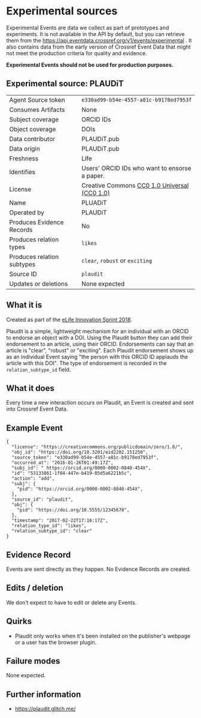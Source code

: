 # Experimental sources

Experimental Events are data we collect as part of prototypes and experiments. It is not available in the API by default, but you can retrieve them from the <https://api.eventdata.crossref.org/v1/events/experimental> . It also contains data from the early version of Crossref Event Data that might not meet the production criteria for quality and evidence. 

**Experimental Events should not be used for production purposes.**

## Experimental source: PLAUDiT

| | |
|---------------------------|-|
| Agent Source token        | `e330ad99-b54e-4557-a81c-b9178ed7953f` |
| Consumes Artifacts        | None |
| Subject coverage          | ORCID IDs |
| Object coverage           | DOIs |
| Data contributor          | PLAUDiT.pub |
| Data origin               | PLAUDiT.pub |
| Freshness                 | Life |
| Identifies                | Users' ORCID IDs who want to ensorse a paper. |
| License                   | Creative Commons [CC0 1.0 Universal (CC0 1.0)](https://creativecommons.org/publicdomain/zero/1.0/) |
| Name                      | PLUADiT |
| Operated by               | PLAUDiT |
| Produces Evidence Records | No |
| Produces relation types   | `likes` |
| Produces relation subtypes| `clear`, `robust` or `exciting` |
| Source ID                 | `plaudit` |
| Updates or deletions      | None expected |


## What it is

Created as part of the [eLife Innovation Sprint 2018](https://elifesciences.org/events/c40798c3/elife-innovation-sprint-2018).

Plaudit is a simple, lightweight mechanism for an individual with an ORCID to endorse an object with a DOI. Using the Plaudit button they can add their endorsement to an article, using their ORCID. Endorsements can say that an article is "clear", "robust" or "exciting". Each Plaudit endorsement shows up as an individual Event saying "the person with this ORCID ID applauds the article with this DOI". The type of endorsement is recorded in the `relation_subtype_id` field.

## What it does

Every time a new interaction occurs on Plaudit, an Event is created and sent into Crossref Event Data.

## Example Event

    {
      "license": "https://creativecommons.org/publicdomain/zero/1.0/",
      "obj_id": "https://doi.org/10.3201/eid2202.151250",
      "source_token": "e330ad99-b54e-4557-a81c-b9178ed7953f",
      "occurred_at": "2016-01-26T01:49:17Z",
      "subj_id": " https://orcid.org/0000-0002-0840-454X",
      "id": "53133861-1f04-447e-b419-05d5a6221b5c",
      "action": "add",
      "subj": {
        "pid": "https://orcid.org/0000-0002-0840-454X",
      },
      "source_id": "plaudit",
      "obj": {
        "pid": "https://doi.org/10.5555/12345678",
      },
      "timestamp": "2017-02-22T17:16:17Z",
      "relation_type_id": "likes",
      "relation_subtype_id": "clear"
    }

## Evidence Record

Events are sent directly as they happen. No Evidence Records are created.

## Edits / deletion

We don't expect to have to edit or delete any Events.

## Quirks

 - Plaudit only works when it's been installed on the publisher's webpage or a user has the browser plugin. 

## Failure modes

None expected.

## Further information

- <https://plaudit.glitch.me/>

